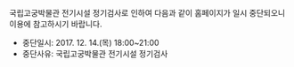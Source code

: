 국립고궁박물관 전기시설 정기검사로 인하여 다음과 같이 홈페이지가 일시 중단되오니 이용에 참고하시기 바랍니다.
- 중단일시: 2017. 12. 14.(목) 18:00~21:00
- 중단사유: 국립고궁박물관 전기시설 정기검사